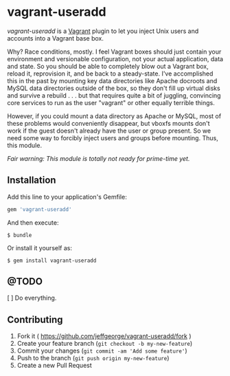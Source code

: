 # vagrant-useradd

_vagrant-useradd_ is a [Vagrant](http://vagrantup.com/) plugin to let you inject Unix users and accounts into a Vagrant base box.

Why? Race conditions, mostly. I feel Vagrant boxes should just contain your environment and versionable configuration, not your actual application, data and state. So you should be able to completely blow out a Vagrant box, reload it, reprovision it, and be back to a steady-state. I've accomplished this in the past by mounting key data directories like Apache docroots and MySQL data directories outside of the box, so they don't fill up virtual disks and survive a rebuild . . . but that requires quite a bit of juggling, convincing core services to run as the user "vagrant" or other equally terrible things.

However, if you could mount a data directory as Apache or MySQL, most of these problems would conveniently disappear, but vboxfs mounts don't work if the guest doesn't already have the user or group present. So we need some way to forcibly inject users and groups before mounting. Thus, this module.

_Fair warning: This module is totally not ready for prime-time yet._

## Installation

Add this line to your application's Gemfile:

```ruby
gem 'vagrant-useradd'
```

And then execute:

    $ bundle

Or install it yourself as:

    $ gem install vagrant-useradd

## @TODO
[ ] Do everything.

## Contributing

1. Fork it ( https://github.com/jeffgeorge/vagrant-useradd/fork )
2. Create your feature branch (`git checkout -b my-new-feature`)
3. Commit your changes (`git commit -am 'Add some feature'`)
4. Push to the branch (`git push origin my-new-feature`)
5. Create a new Pull Request

